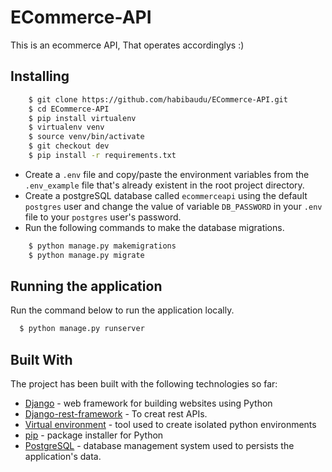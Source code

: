 # ECommerce-API
This is an ecommerce API, That operates accordinglys :)

## Installing

```sh
    $ git clone https://github.com/habibaudu/ECommerce-API.git
    $ cd ECommerce-API
    $ pip install virtualenv
    $ virtualenv venv
    $ source venv/bin/activate
    $ git checkout dev
    $ pip install -r requirements.txt
```

* Create a `.env` file and copy/paste the environment variables from the `.env_example` file that's already existent in the root project directory.
* Create a postgreSQL database called `ecommerceapi` using the default `postgres` user and change the value of variable `DB_PASSWORD` in your `.env` file to your `postgres` user's password.
* Run the following commands to make the database migrations.

```sh
    $ python manage.py makemigrations
    $ python manage.py migrate
```

## Running the application

Run the command below to run the application locally.
```sh
  $ python manage.py runserver
  ```



## Built With

The project has been built with the following technologies so far:

* [Django](https://www.djangoproject.com/) - web framework for building websites using Python
* [Django-rest-framework](https://www.django-rest-framework.org/) - To creat rest APIs.
* [Virtual environment](https://virtualenv.pypa.io/en/stable/) - tool used to create isolated python environments
* [pip](https://pip.pypa.io/en/stable/) - package installer for Python
* [PostgreSQL](https://www.postgresql.org/) - database management system used to persists the application's data.